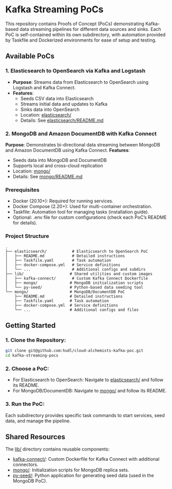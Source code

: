 # Kafka Streaming PoCs
This repository contains Proofs of Concept (PoCs) demonstrating Kafka-based data streaming pipelines for different data sources and sinks. Each PoC is self-contained within its own subdirectory, with automation provided by Taskfile and Dockerized environments for ease of setup and testing.

## Available PoCs
### 1. Elasticsearch to OpenSearch via Kafka and Logstash
- **Purpose**: Streams data from Elasticsearch to OpenSearch using Logstash and Kafka Connect.
- **Features**:
  - Seeds CSV data into Elasticsearch
  - Streams initial data and updates to Kafka
  - Sinks data into OpenSearch
  - Location: [elasticsearch/](elasticsearch)
  - Details: See [elasticsearch/README.md](elasticsearch/README.md)
 
### 2. MongoDB and Amazon DocumentDB with Kafka Connect
**Purpose**: Demonstrates bi-directional data streaming between MongoDB and Amazon DocumentDB using Kafka Connect.
**Features**:
- Seeds data into MongoDB and DocumentDB
- Supports local and cross-cloud replication
- Location: [mongo/](mongo/)
- Details: See [mongo/README.md](mongo/README.md)

### Prerequisites
- Docker (20.10+): Required for running services.
- Docker Compose (2.20+): Used for multi-container orchestration.
- Taskfile: Automation tool for managing tasks (installation guide).
- Optional: .env file for custom configurations (check each PoC’s README for details).


### Project Structure
```text
.
├── elasticsearch/           # Elasticsearch to OpenSearch PoC
│   ├── README.md            # Detailed instructions
│   ├── Taskfile.yaml        # Task automation
│   ├── docker-compose.yml   # Service definitions
│   └── ...                  # Additional configs and subdirs
├── lib/                    # Shared utilities and custom images
│   ├── kafka-connect/       # Custom Kafka Connect Dockerfile
│   ├── mongo/              # MongoDB initialization scripts
│   └── py-seed/            # Python-based data seeding tool
└── mongo/                  # MongoDB/DocumentDB PoC
    ├── README.md           # Detailed instructions
    ├── Taskfile.yaml       # Task automation
    ├── docker-compose.yml  # Service definitions
    └── ...                 # Additional configs and files
```

## Getting Started
### 1. Clone the Repository:
```bash
git clone git@github.com:hudl/cloud-alchemists-kafka-poc.git
cd kafka-streaming-pocs
```

### 2. Choose a PoC:
- For Elasticsearch to OpenSearch: Navigate to [elasticsearch/](elasticsearch/) and follow its README.
- For MongoDB/DocumentDB: Navigate to [mongo/](mongo/) and follow its README.

### 3. Run the PoC:
Each subdirectory provides specific task commands to start services, seed data, and manage the pipeline.


## Shared Resources
The [lib/](lib/) directory contains reusable components:

- [kafka-connect/](lib/kafka-connect/): Custom Dockerfile for Kafka Connect with additional connectors.
- [mongo/](lib/mongo/): Initialization scripts for MongoDB replica sets.
- [py-seed/](lib/py-seed/): Python application for generating seed data (used in the MongoDB PoC).
